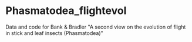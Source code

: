 # Phasmatodea_flightevol
Data and code for Bank &amp; Bradler "A second view on the evolution of flight in stick and leaf insects (Phasmatodea)"
